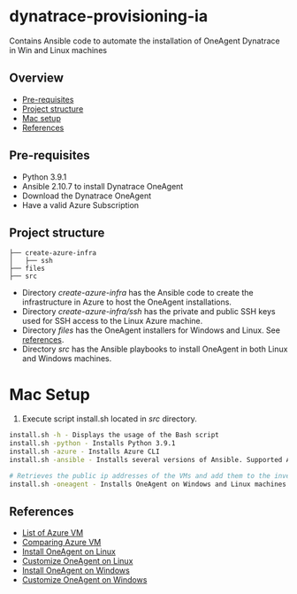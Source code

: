 # dynatrace-provisioning-ia

Contains Ansible code to automate the installation of OneAgent Dynatrace in Win and Linux machines

## Overview

- [Pre-requisites](#pre-requisites)
- [Project structure](#project-structure)
- [Mac setup](#mac-setup)
- [References](#references)


## Pre-requisites
- Python 3.9.1
- Ansible 2.10.7 to install Dynatrace OneAgent
- Download the Dynatrace OneAgent
- Have a valid Azure Subscription

## Project structure

```
├── create-azure-infra
│   ├── ssh
├── files
├── src
```
- Directory *create-azure-infra* has the Ansible code to create the infrastructure in Azure to host the OneAgent installations.
- Directory *create-azure-infra/ssh* has the private and public SSH keys used for SSH access to the Linux Azure machine.
- Directory *files* has the OneAgent installers for Windows and Linux. See [references](#references).
- Directory *src* has the Ansible playbooks to install OneAgent in both Linux and Windows machines.


# Mac Setup

1. Execute script install.sh located in *src* directory.
```bash
install.sh -h - Displays the usage of the Bash script
install.sh -python - Installs Python 3.9.1
install.sh -azure - Installs Azure CLI
install.sh -ansible - Installs several versions of Ansible. Supported Ansible version is 2.10.7

# Retrieves the public ip addresses of the VMs and add them to the inventory.yml file
install.sh -oneagent - Installs OneAgent on Windows and Linux machines
```


## References
- [List of Azure VM](https://learn.microsoft.com/en-us/azure/backup/backup-azure-policy-supported-skus)
- [Comparing Azure VM](https://azureprice.net/?_memoryInMB_min=8.5)
- [Install OneAgent on Linux](https://www.dynatrace.com/support/help/setup-and-configuration/dynatrace-oneagent/installation-and-operation/linux/installation/install-oneagent-on-linux)
- [Customize OneAgent on Linux](https://www.dynatrace.com/support/help/setup-and-configuration/dynatrace-oneagent/installation-and-operation/linux/installation/customize-oneagent-installation-on-linux)
- [Install OneAgent on Windows](https://www.dynatrace.com/support/help/setup-and-configuration/dynatrace-oneagent/installation-and-operation/windows/installation/install-oneagent-on-windows)
- [Customize OneAgent on Windows](https://www.dynatrace.com/support/help/setup-and-configuration/dynatrace-oneagent/installation-and-operation/windows/installation/customize-oneagent-installation-on-windows)
